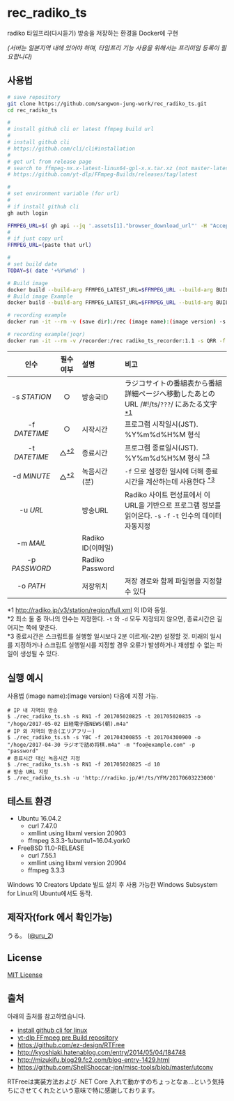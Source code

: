 # rec_radiko_ts
radiko 타임프리(다시듣기) 방송을 저장하는 환경을 Docker에 구현

*(서버는 일본지역 내에 있어야 하며, 타임프리 기능 사용을 위해서는 프리미엄 등록이 필요합니다)*

## 사용법
```sh
# save repository
git clone https://github.com/sangwon-jung-work/rec_radiko_ts.git
cd rec_radiko_ts

#
# install github cli or latest ffmpeg build url
#
# install github cli
# https://github.com/cli/cli#installation
#
# get url from release page
# search to ffmpeg-nx.x-latest-linux64-gpl-x.x.tar.xz (not master-latest) and copy url that
# https://github.com/yt-dlp/FFmpeg-Builds/releases/tag/latest

#
# set environment variable (for url)
#
# if install github cli
gh auth login

FFMPEG_URL=$( gh api --jq '.assets[1]."browser_download_url"' -H "Accept: application/vnd.github+json" -H "X-GitHub-Api-Version: 2022-11-28" /repos/yt-dlp/FFmpeg-Builds/releases/latest )
#
# if just copy url
FFMPEG_URL=(paste that url)

#
# set build date
TODAY=$( date '+%Y%m%d' )

# Build image
docker build --build-arg FFMPEG_LATEST_URL=$FFMPEG_URL --build-arg BUILD_DATE=$TODAY --tag (image name):(image version) .
# Build image Example
docker build --build-arg FFMPEG_LATEST_URL=$FFMPEG_URL --build-arg BUILD_DATE=$TODAY --tag radiko_ts_recorder:1.1 .

# recording example
docker run -it --rm -v (save dir):/rec (image name):(image version) -s QRR -f 202005312100 -t 202005312130 -o "/rec/(filename).m4a" -m "(ID)" -p "(PW)"

# recording example(joqr)
docker run -it --rm -v /recorder:/rec radiko_ts_recorder:1.1 -s QRR -f 202005312100 -t 202005312130 -o "/rec/AYAKA_ts_2020-05-31-20-59.m4a" -m "(ID)" -p "(PW)"
```

| 인수 | 필수여부 | 설명 | 비고 |
|:-:|:-:|:-|:-|
|-s _STATION_|○|방송국ID|ラジコサイトの番組表から番組詳細ページへ移動したあとのURL  /#!/ts/`???`/ にあたる文字 <sup>[*1](#param_note1)</sup>|
|-f _DATETIME_|○|시작시간|프로그램 시작일시(JST). %Y%m%d%H%M 형식|
|-t _DATETIME_|△<sup>[*2](#param_note2)</sup>|종료시간| 프로그램 종료일시(JST). %Y%m%d%H%M 형식 <sup>[*3](#param_note3)</sup>|
|-d _MINUTE_|△<sup>[*2](#param_note2)</sup>|녹음시간(분)|`-f` 으로 설정한 일시에 더해 종료시간을 계산하는데 사용한다 <sup>[*3](#param_note3)</sup>|
|-u _URL_||방송URL|Radiko 사이트 편성표에서 이 URL을 기반으로 프로그램 정보를 읽어온다. `-s` `-f` `-t` 인수의 데이터 자동지정|
|-m _MAIL_||Radiko ID(이메일)||
|-p _PASSWORD_||Radiko Password||
|-o _PATH_||저장위치|저장 경로와 함께 파일명을 지정할 수 있다|

<a id="param_note1" name="param_note1">*1</a> http://radiko.jp/v3/station/region/full.xml 의 ID와 동일.  
<a id="param_note2" name="param_note2">*2</a> 최소 둘 중 하나의 인수는 지정한다. `-t` 와 `-d` 모두 지정되지 않으면, 종료시간은 길어지는 쪽에 맞춘다.  
<a id="param_note3" name="param_note3">*3</a> 종료시간은 스크립트를 실행할 일시보다 2분 이르게(-2분) 설정할 것. 미래의 일시를 지정하거나 스크립트 실행일시를 지정할 경우 오류가 발생하거나 재생할 수 없는 파일이 생성될 수 있다.


## 실행 예시

사용법 (image name):(image version) 다음에 지정 가능.

```
# IP 내 지역의 방송
$ ./rec_radiko_ts.sh -s RN1 -f 201705020825 -t 201705020835 -o "/hoge/2017-05-02 日経電子版NEWS(朝).m4a"
# IP 외 지역의 방송(エリアフリー)
$ ./rec_radiko_ts.sh -s YBC -f 201704300855 -t 201704300900 -o "/hoge/2017-04-30 ラジオで詰め将棋.m4a" -m "foo@example.com" -p "password"
# 종료시간 대신 녹음시간 지정
$ ./rec_radiko_ts.sh -s RN1 -f 201705020825 -d 10
# 방송 URL 지정
$ ./rec_radiko_ts.sh -u 'http://radiko.jp/#!/ts/YFM/20170603223000'
```

## 테스트 환경
- Ubuntu 16.04.2
    - curl 7.47.0
    - xmllint using libxml version 20903
    - ffmpeg 3.3.3-1ubuntu1~16.04.york0
- FreeBSD 11.0-RELEASE
    - curl 7.55.1
    - xmllint using libxml version 20904
    - ffmpeg 3.3.3

Windows 10 Creators Update 빌드 설치 후 사용 가능한 Windows Subsystem for Linux의 Ubuntu에서도 동작.


##  제작자(fork 에서 확인가능)
うる。 ([@uru_2](https://twitter.com/uru_2))


## License
[MIT License](LICENSE)


## 출처
아래의 출처를 참고하였습니다.

- [install github cli for linux](https://github.com/cli/cli/blob/trunk/docs/install_linux.md)
- [yt-dlp FFmpeg pre Build repository](https://github.com/yt-dlp/FFmpeg-Builds/releases/tag/latest)
- https://github.com/ez-design/RTFree
- http://kyoshiaki.hatenablog.com/entry/2014/05/04/184748
- http://mizukifu.blog29.fc2.com/blog-entry-1429.html
- https://github.com/ShellShoccar-jpn/misc-tools/blob/master/utconv

RTFreeは実装方法および .NET Core 入れて動かすのちょっとなぁ…という気持ちにさせてくれたという意味で特に感謝しております。
